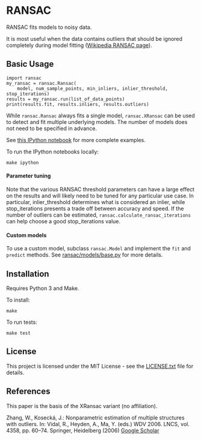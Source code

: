 # RANSAC

RANSAC fits models to noisy data.

It is most useful when the data contains outliers that should be ignored completely
during model fitting
([Wikipedia RANSAC page](https://en.wikipedia.org/wiki/Random_sample_consensus)).

## Basic Usage

```
import ransac
my_ransac = ransac.Ransac(
    model, num_sample_points, min_inliers, inlier_threshold, stop_iterations)
results = my_ransac.run(list_of_data_points)
print(results.fit, results.inliers, results.outliers)
```

While ```ransac.Ransac``` always fits a single model, ```ransac.XRansac``` can be used to detect and
fit multiple underlying models. The number of models does not need to be specified in advance.

See [this IPython notebook](https://github.com/romack77/ransac/blob/master/ransac/notebooks/RansacExample.ipynb)
for more complete examples.

To run the IPython notebooks locally:
```
make ipython
```

#### Parameter tuning

Note that the various RANSAC threshold parameters can have a large effect on the results and
will likely need to be tuned for any particular use case. In particular, inlier_threshold
determines what is considered an inlier, while stop_iterations presents a trade
off between accuracy and speed. If the number of outliers can be estimated,
`ransac.calculate_ransac_iterations` can help choose a good stop_iterations value.

#### Custom models
To use a custom model, subclass `ransac.Model` and implement the `fit` and `predict` methods.
See [ransac/models/base.py](https://github.com/romack77/ransac/blob/master/ransac/models/base.py)
for more details.


## Installation

Requires Python 3 and Make.

To install:
```
make
```
To run tests:
```
make test
```

## License

This project is licensed under the MIT License - see the [LICENSE.txt](LICENSE.txt) file for details.

## References

This paper is the basis of the XRansac variant (no affiliation).

Zhang, W., Kosecká, J.: Nonparametric estimation of multiple structures with outliers. In: Vidal, R., Heyden, A., Ma, Y. (eds.) WDV 2006. LNCS, vol. 4358, pp. 60–74. Springer, Heidelberg (2006)
[Google Scholar](https://link.springer.com/chapter/10.1007/978-3-540-70932-9_5)
